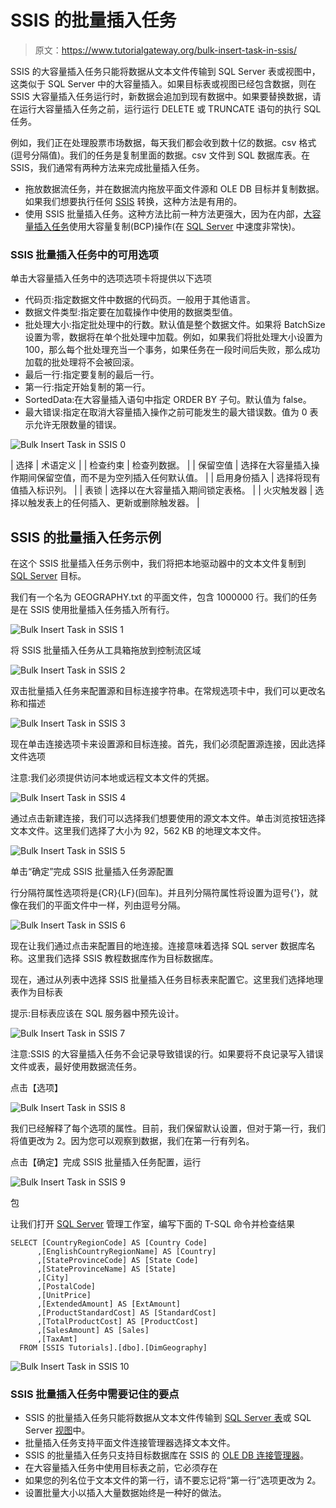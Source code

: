 # SSIS 的批量插入任务

> 原文：<https://www.tutorialgateway.org/bulk-insert-task-in-ssis/>

SSIS 的大容量插入任务只能将数据从文本文件传输到 SQL Server 表或视图中，这类似于 SQL Server 中的大容量插入。如果目标表或视图已经包含数据，则在 SSIS 大容量插入任务运行时，新数据会追加到现有数据中。如果要替换数据，请在运行大容量插入任务之前，运行运行 DELETE 或 TRUNCATE 语句的执行 SQL 任务。

例如，我们正在处理股票市场数据，每天我们都会收到数十亿的数据。csv 格式(逗号分隔值)。我们的任务是复制里面的数据。csv 文件到 SQL 数据库表。在 SSIS，我们通常有两种方法来完成批量插入任务。

*   拖放数据流任务，并在数据流内拖放平面文件源和 OLE DB 目标并复制数据。如果我们想要执行任何 [SSIS](https://www.tutorialgateway.org/ssis/) 转换，这种方法是有用的。
*   使用 SSIS 批量插入任务。这种方法比前一种方法更强大，因为在内部，[大容量插入任务](https://www.tutorialgateway.org/bulk-insert-in-sql-server/)使用大容量复制(BCP)操作(在 [SQL Server](https://www.tutorialgateway.org/sql/) 中速度非常快)。

### SSIS 批量插入任务中的可用选项

单击大容量插入任务中的选项选项卡将提供以下选项

*   代码页:指定数据文件中数据的代码页。一般用于其他语言。
*   数据文件类型:指定要在加载操作中使用的数据类型值。
*   批处理大小:指定批处理中的行数。默认值是整个数据文件。如果将 BatchSize 设置为零，数据将在单个批处理中加载。例如，如果我们将批处理大小设置为 100，那么每个批处理充当一个事务，如果任务在一段时间后失败，那么成功加载的批处理将不会被回滚。
*   最后一行:指定要复制的最后一行。
*   第一行:指定开始复制的第一行。
*   SortedData:在大容量插入语句中指定 ORDER BY 子句。默认值为 false。
*   最大错误:指定在取消大容量插入操作之前可能发生的最大错误数。值为 0 表示允许无限数量的错误。

![Bulk Insert Task in SSIS 0](img/d1c78496cf78f94376a40e80319b1fb3.png)

| 选择 | 术语定义 |
| 检查约束 | 检查列数据。 |
| 保留空值 | 选择在大容量插入操作期间保留空值，而不是为空列插入任何默认值。 |
| 启用身份插入 | 选择将现有值插入标识列。 |
| 表锁 | 选择以在大容量插入期间锁定表格。 |
| 火灾触发器 | 选择以触发表上的任何插入、更新或删除触发器。 |

## SSIS 的批量插入任务示例

在这个 SSIS 批量插入任务示例中，我们将把本地驱动器中的文本文件复制到 [SQL Server](https://www.tutorialgateway.org/sql/) 目标。

我们有一个名为 GEOGRAPHY.txt 的平面文件，包含 1000000 行。我们的任务是在 SSIS 使用批量插入任务插入所有行。

![Bulk Insert Task in SSIS 1](img/84bdf8e30db00df7bb3ad44c5bef6708.png)

将 SSIS 批量插入任务从工具箱拖放到控制流区域

![Bulk Insert Task in SSIS 2](img/b0a703d7ce204654cc2185824bf0dfc0.png)

双击批量插入任务来配置源和目标连接字符串。在常规选项卡中，我们可以更改名称和描述

![Bulk Insert Task in SSIS 3](img/44fc50a0724393b22a19a609ee67279f.png)

现在单击连接选项卡来设置源和目标连接。首先，我们必须配置源连接，因此选择文件选项

注意:我们必须提供访问本地或远程文本文件的凭据。

![Bulk Insert Task in SSIS 4](img/0a794272537622df1f8aa7c94804495b.png)

通过点击新建连接，我们可以选择我们想要使用的源文本文件。单击浏览按钮选择文本文件。这里我们选择了大小为 92，562 KB 的地理文本文件。

![Bulk Insert Task in SSIS 5](img/483026dd71ff7820040836b37c9c12d1.png)

单击“确定”完成 SSIS 批量插入任务源配置

行分隔符属性选项将是{CR}{LF}(回车)。并且列分隔符属性将设置为逗号{'}，就像在我们的平面文件中一样，列由逗号分隔。

![Bulk Insert Task in SSIS 6](img/1173bcc6edc07a0e0c222465c785e0d2.png)

现在让我们通过点击<new connection="">来配置目的地连接。连接意味着选择 SQL server 数据库名称。这里我们选择 SSIS 教程数据库作为目标数据库。</new>

现在，通过从列表中选择 SSIS 批量插入任务目标表来配置它。这里我们选择地理表作为目标表

提示:目标表应该在 SQL 服务器中预先设计。

![Bulk Insert Task in SSIS 7](img/21ed17a3923af602239321da47469a73.png)

注意:SSIS 的大容量插入任务不会记录导致错误的行。如果要将不良记录写入错误文件或表，最好使用数据流任务。

点击【选项】

![Bulk Insert Task in SSIS 8](img/db2b396e74c76fe01d6a5ab82333ba8b.png)

我们已经解释了每个选项的属性。目前，我们保留默认设置，但对于第一行，我们将值更改为 2。因为您可以观察到数据，我们在第一行有列名。

点击【确定】完成 SSIS 批量插入任务配置，运行

![Bulk Insert Task in SSIS 9](img/7fef7c396273daaee1b31fbd3e51e5c1.png)

包

让我们打开 [SQL Server](https://www.tutorialgateway.org/sql/) 管理工作室，编写下面的 T-SQL 命令并检查结果

```
SELECT [CountryRegionCode] AS [Country Code]
      ,[EnglishCountryRegionName] AS [Country]
      ,[StateProvinceCode] AS [State Code]
      ,[StateProvinceName] AS [State]
      ,[City]
      ,[PostalCode]
      ,[UnitPrice]
      ,[ExtendedAmount] AS [ExtAmount]
      ,[ProductStandardCost] AS [StandardCost]
      ,[TotalProductCost] AS [ProductCost]
      ,[SalesAmount] AS [Sales]
      ,[TaxAmt]
  FROM [SSIS Tutorials].[dbo].[DimGeography]
```

![Bulk Insert Task in SSIS 10](img/285c1787d6d9a985164838056e571a50.png)

### SSIS 批量插入任务中需要记住的要点

*   SSIS 的批量插入任务只能将数据从文本文件传输到 [SQL Server 表](https://www.tutorialgateway.org/sql-create-table/)或 SQL Server [视图](https://www.tutorialgateway.org/views-in-sql-server/)中。
*   批量插入任务支持平面文件连接管理器选择文本文件。
*   SSIS 的批量插入任务只支持目标数据库在 SSIS 的 [OLE DB 连接管理器](https://www.tutorialgateway.org/ole-db-connection-manager-in-ssis/)。
*   在大容量插入任务中使用目标表之前，它必须存在
*   如果您的列名位于文本文件的第一行，请不要忘记将“第一行”选项更改为 2。
*   设置批量大小以插入大量数据始终是一种好的做法。